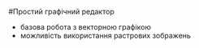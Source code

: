 #Простий графічний редактор
* базова робота з векторною графікою
* можливість використання растрових зображень